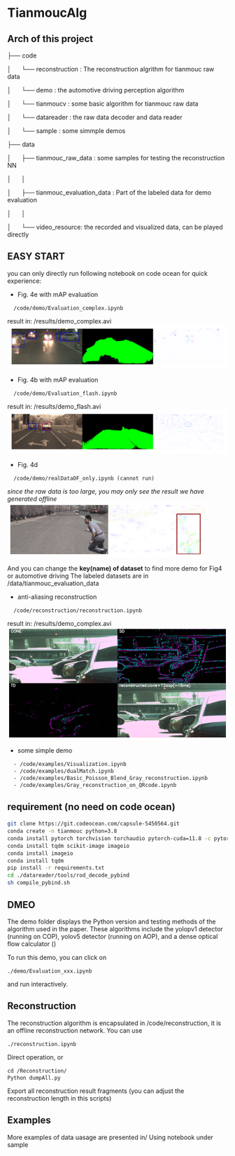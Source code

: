 # TianmoucAlg

## Arch of this project

├── code

│      └── reconstruction : The reconstruction algrithm for tianmouc raw data

│      └── demo       : the automotive driving perception algorithm

│      └── tianmoucv  : some basic algorithm for tianmouc raw data

│      └── datareader : the raw data decoder and data reader

│      └── sample     : some simmple demos

├── data

│      ├── tianmouc_raw_data : some samples for testing the reconstruction NN

│      │  

│      ├── tianmouc_evaluation_data : Part of the labeled data for demo evaluation

│      │  

│      └── video_resource: the recorded and visualized data, can be played directly



## EASY START

you can only directly run following notebook on code ocean for quick experience:

- Fig. 4e with mAP evaluation
```
  /code/demo/Evaluation_complex.ipynb
```
  result in: /results/demo_complex.avi
  ![fig4e](./resources/Evaluation_complex.png)

- Fig. 4b with mAP evaluation
```
  /code/demo/Evaluation_flash.ipynb
```
  result in: /results/demo_flash.avi
  ![fig4e](./resources/Evaluation_flash.png)
  
- Fig. 4d
```
  /code/demo/realDataOF_only.ipynb (cannot run)
```
  *since the raw data is too large, you may only see the result we have generated offline*
  ![fig4e](./resources/Evaluation_OF.png)
  
And you can change the   **key(name) of dataset** to find more demo for Fig4 or automotive driving 
The labeled datasets are in /data/tianmouc_evaluation_data
  
- anti-aliasing reconstruction
```
  /code/reconstruction/reconstruction.ipynb
```
  result in: /results/demo_complex.avi
  ![fig4e](./resources/Reconstruction.png)
  
- some simple demo
```
  - /code/examples/Visualization.ipynb
  - /code/examples/dualMatch.ipynb
  - /code/examples/Basic_Poisson_Blend_Gray_reconstruction.ipynb
  - /code/examples/Gray_reconstruction_on_QRcode.ipynb
```
  

## requirement (no need on code ocean)

```bash
git clone https://git.codeocean.com/capsule-5450564.git
conda create -n tianmouc python=3.8
conda install pytorch torchvision torchaudio pytorch-cuda=11.8 -c pytorch -c nvidia
conda install tqdm scikit-image imageio 
conda install imageio
conda install tqdm
pip install -r requirements.txt
cd ./datareader/tools/rod_decode_pybind
sh compile_pybind.sh
```

## DMEO

The demo folder displays the Python version and testing methods of the algorithm used in the paper. These algorithms include the yolopv1 detector (running on COP), yolov5 detector (running on AOP), and a dense optical flow calculator ()

To run this demo, you can click on

```
./demo/Evaluation_xxx.ipynb
```

and run interactively. 

## Reconstruction


The reconstruction algorithm is encapsulated in /code/reconstruction, it is an offline reconstruction network. You can use

```
./reconstruction.ipynb
```
Direct operation, or

```
cd /Reconstruction/
Python dumpAll.py
```

Export all reconstruction result fragments (you can adjust the reconstruction length in this scripts)

## Examples

More examples of data uasage are presented in/ Using notebook under sample


